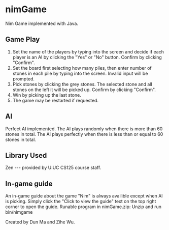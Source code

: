 # nimGame
Nim Game implemented with Java.

## Game Play
1. Set the name of the players by typing into the screen and decide if each player is an AI by clicking the "Yes" or "No" button. Confirm by clicking "Confirm".
2. Set the board first selecting how many piles, then enter number of stones in each pile by typing into the screen. Invalid input will be prompted. 
3. Pick stones by clicking the grey stones. The selected stone and all stones on the left it will be picked up. Confirm by clicking "Confirm".
4. Win by picking up the last stone. 
5. The game may be restarted if requested.
## AI
Perfect AI implemented. The AI plays randomly when there is more than 60 stones in total. The AI plays perfectly when there is less than or equal to 60 stones in total.

## Library Used
Zen --- provided by UIUC CS125 course staff. 

## In-game guide
An in-game guide about the game "Nim" is always availible except when AI is picking. Simply click the "Click to view the guide" text on the top right corner to open the guide.
Runable program in nimGame.zip: Unzip and run bin/nimgame


Created by Dun Ma and Zihe Wu.
